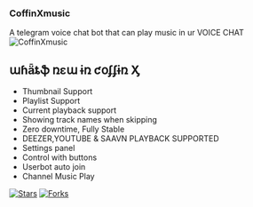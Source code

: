 ### CoffinXmusic
A telegram voice chat bot that can play music in ur VOICE CHAT
![CoffinXmusic](https://telegra.ph/file/448d719151a3d4d331281.jpg)

## աɦǟȶֆ ռɛա ɨռ  ƈօʄʄɨռ Ӽ
- Thumbnail Support
- Playlist Support
- Current playback support
- Showing track names when skipping
- Zero downtime, Fully Stable
- DEEZER,YOUTUBE & SAAVN PLAYBACK SUPPORTED
- Settings panel
- Control with buttons
- Userbot auto join
- Channel Music Play 

[![Stars](https://img.shields.io/github/stars/TheShashankk/CoffinXmusic?style=flat-square&color=yellow)](https://github.com/theshashankk/CoffinXmusic/stargazers)
[![Forks](https://img.shields.io/github/forks/TheShashankk/CoffinXmusic?style=flat-square&color=orange)](https://github.com/theshashankk/CoffinXmusic/fork)

